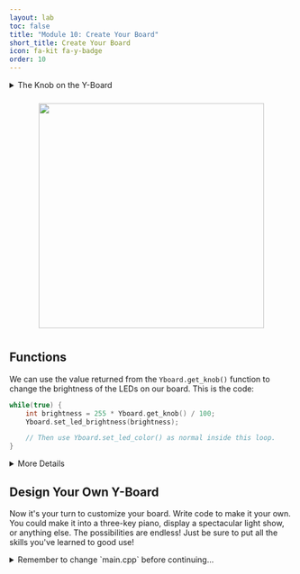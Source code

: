 ```yaml
---
layout: lab
toc: false
title: "Module 10: Create Your Board"
short_title: Create Your Board
icon: fa-kit fa-y-badge
order: 10
---
```


<details markdown-="block">
<summary markdown="span">The Knob on the Y-Board
</summary>

The knob is a device known as a **potentiometer**. We send a _voltage_ through it and measure how much of that voltage is allowed to pass through, based on the position of the knob. This allows us to return a value based on the current position of the knob using the `Yboard.get_knob()` function.

</details>

<p align="center"><img src="{% link media/knob.png %}" width="400" hspace="5%" vspace="10px"></p>

## Functions

We can use the value returned from the `Yboard.get_knob()` function to change the brightness of the LEDs on our board. This is the code:

```cpp
while(true) {
    int brightness = 255 * Yboard.get_knob() / 100;
    Yboard.set_led_brightness(brightness);

    // Then use Yboard.set_led_color() as normal inside this loop.
}
```

<details markdown="block">
<summary markdown="span">More Details
</summary>
You'll notice that we've multiplied the value of `Yboard.get_knob()` by 255 and divided it by 100. The reason is because `Yboard.set_led_brightness()` needs a brightness between 0 and 255, but `Yboard.get_knob()` gives us a value between 0 and 100. We can _scale_ our value from `Yboard.get_knob()` to a value that `Yboard.set_led_brightness()` will understand by _multiplying_ it by the maximum value of our _brightness function_ and _dividing_ by the maximum value of our _knob function_.

Notice also that we are monitoring the value of `Yboard.get_knob()` continuously by placing it inside an infinite `while` loop.

There are other things you can try to control with `Yboard.get_knob()` (for example, you could use it to change the _color_ of LEDs rather than brightness) but brightness is the easiest. Feel free to experiment with it!
</details>


## Design Your Own Y-Board

Now it's your turn to customize your board. Write code to make it your own. You could make it into a three-key piano, display a spectacular light show, or anything else. The possibilities are endless! Just be sure to put all the skills you've learned to good use!

<details markdown="block">
<summary markdown="span">Remember to change `main.cpp` before continuing...
</summary>
> 📝 **_NOTE:_** You will need to go to `main.cpp` and change the comments to call the correct activity function:
```c
// conditionals_activity();
badge_activity();
```
</details>
